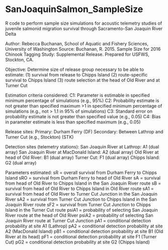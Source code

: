 # SanJoaquinSalmon_SampleSize
R code to perform sample size simulations for acoustic telemetry studies of juvenile salmonid migration survival through Sacramento-San Joaquin River Delta

Author: Rebecca Buchanan, School of Aquatic and Fishery Sciences, University of Washington
Source: Buchanan, R. 2015. Sample Size for 2016 Chinook Tagging Study:  Supplemental Release. Prepared for USFWS, Stockton, CA.

Objective: Determine size of release group necessary to be able to estimate:
(1) survival from release to Chipps Island
(2) route-specific survival to Chipps Island
(3) route selection at the head of Old River and at Turner Cut

Estimation criteria considered:
C1: Parameter is estimable in specified minimum percentage of simulations (e.g., 95%)
C2: Probability estimate is not greater than specified maximum >1 in specified minimum percentage of simulations (e.g., not > 1.1 in 95% of simulations)
C3: Standard error on probability estimate is not greater than specified value (e.g., 0.05)
C4: Bias in parameter estimate is less than specified maximum (e.g., 0.05)

Release sites:
Primary: Durham Ferry (DF)
Secondary: Between Lathrop and Turner Cut (e.g., Stockton) (STK)

Detection sites (telemetry stations):
San Joaquin River at Lathrop: A1 (dual array)
San Joaquin River at MacDonald Island: A2 (dual array)
Old River at head of Old River: B1 (dual array)
Turner Cut: F1 (dual array)
Chipps Island: G2 (dual array)

Parameters estimated:
sR = overall survival from Durham Ferry to Chipps Island
sRO = survival from Durham Ferry to head of Old River
sA = survival from head of Old River to Chipps Island in the San Joaquin River route
sB = survival from head of Old River to Chipps Island in Old River route
sA1 = survival from head of Old River to Turner Cut Junction in the San Joaquin River
sA2 = survival from Turner Cut Junction to Chipps Island in the San Joaquin River route
sF2 = survival from Turner Cut Junction to Chipps Island in the Turner Cut route
psiA1 = probability of selecting San Joaquin River route at the head of Old River
psiA2 = probability of selecting San Joaquin River route at Turner Cut Junction
pA1 = conditional detection probability at site A1 (Lathrop)
pA2 = conditional detection probability at site A2 (MacDonald Island)
pB1 = conditional detection probability at site B1 (Old River at its head)
pF1 = conditional detection probability at site F1 (Turner Cut)
pG2 = conditional detection probability at site G2 (Chipps Island)